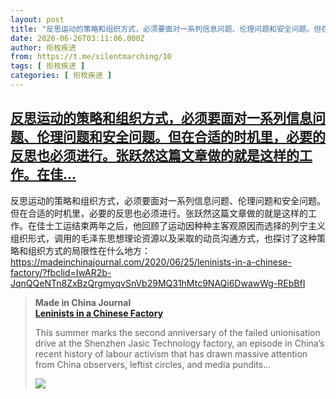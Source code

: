 ```yaml
---
layout: post
title: "反思运动的策略和组织方式，必须要面对一系列信息问题、伦理问题和安全问题。但在合适的时机里，必要的反思也必须进行。张跃然这篇文章做的就是这样的工作。在佳"
date: 2020-06-26T03:11:06.000Z
author: 衔枚疾进
from: https://t.me/silentmarching/10
tags: [ 衔枚疾进 ]
categories: [ 衔枚疾进 ]
---
```

<!--1593141066000-->
[反思运动的策略和组织方式，必须要面对一系列信息问题、伦理问题和安全问题。但在合适的时机里，必要的反思也必须进行。张跃然这篇文章做的就是这样的工作。在佳...](https://t.me/silentmarching/10)
------

<div>
<p>反思运动的策略和组织方式，必须要面对一系列信息问题、伦理问题和安全问题。但在合适的时机里，必要的反思也必须进行。张跃然这篇文章做的就是这样的工作。在佳士工运结束两年之后，他回顾了运动因种种主客观原因而选择的列宁主义组织形式，调用的毛泽东思想理论资源以及采取的动员沟通方式，也探讨了这种策略和组织方式的局限性在什么地方：<a href="https://madeinchinajournal.com/2020/06/25/leninists-in-a-chinese-factory/?fbclid=IwAR2b-JqnQQeNTn8ZxBzQrgmyqvSnVb29MQ31hMtc9NAQi6DwawWg-REbBfI" target="_blank" rel="noopener">https://madeinchinajournal.com/2020/06/25/leninists-in-a-chinese-factory/?fbclid=IwAR2b-JqnQQeNTn8ZxBzQrgmyqvSnVb29MQ31hMtc9NAQi6DwawWg-REbBfI</a></p><blockquote><b>Made in China Journal</b><br><b><a href="https://madeinchinajournal.com/2020/06/25/leninists-in-a-chinese-factory/?fbclid=IwAR2b-JqnQQeNTn8ZxBzQrgmyqvSnVb29MQ31hMtc9NAQi6DwawWg-REbBfI">Leninists in a Chinese Factory</a></b><br><p>This summer marks the second anniversary of the failed unionisation drive at the Shenzhen Jasic Technology factory, an episode in China’s recent history of labour activism that has drawn massive attention from China observers, leftist circles, and media pundits…</p><img src="https://cdn4.telesco.pe/file/OdoVfBS7Hxh_7358_qXeeBQgU5aiXjJ0heYlIMXWgAbb8PUwIaVsgwfGkZ-d4826sZLjvbbm4Dt0paweeX4VWdW6Ylsck-EBDsim7ZlN3x0hkh2v7bC6S6ftKNqUCpxGkDSKTKHfg6zZs3sYzd70cdJRpuq123WLxx2uKYejv_hxlMe_DBwjEX8n9YBLSOkx2jzuWmKC7tvjogoso5OoBe9Q0sp__8NzcKHeFqVoGO1Jh336Za_gPJ02X8h70nRbSSD8-kDxTjV6h6tlZu18ru3Kqxhh8oTuP01vGNuwWFgXyJsaEpG_5ckkQhqtQIL6UHmpWm-Ol11KHSMdSUwZ_Q.jpg" referrerpolicy="no-referrer"></blockquote>
</div>
